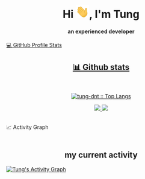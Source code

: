 <div align="center">
<h1 align="center">Hi <img width="35" src="https://github.com/1999AZZAR/1999AZZAR/blob/main/resources/img/waving.gif">, I'm Tung</h1>
<h4 align="center">an experienced developer</h4>
</div>

<div align="center">
  <a href="https://github.com/tung-dnt">
</div>

  <summary>💻 GitHub Profile Stats</summary>
  <div>
    <h2 align="center"> 📊 Github stats </h2>
      <br/>
        <p align="center">
          <a href="https://github.com/tung-dnt/">
          <img src="https://github-readme-stats.vercel.app/api/top-langs/?username=tung-dnt&langs_count=6&theme=dracula&layout=compact&hide_border=true" alt="tung-dnt :: Top Langs" /></a>
        </p>
        <p align="center">
          <a href="https://github.com/tung-dnt/">
          <img width="49.5%" src="https://github-readme-stats.vercel.app/api?username=tung-dnt&show_icons=true&theme=dracula&hide_border=true" />
          <img width="49.5%" src="https://github-readme-streak-stats.herokuapp.com?user=tung-dnt&theme=dracula&date_format=j%2Fn%5B%2FY%5D&hide_border=true" />
          </a>
       </p>
     <br>
  </div>    

  <summary>📈 Activity Graph</summary>
  <br/>
  <h2 align="center"> my current activity </h2>
<a href="https://github.com/tung-dnt"><img alt="Tung's Activity Graph" src="https://activity-graph.herokuapp.com/graph/?username=tung-dnt&bg_color=22272e&color=fff&line=dd6387&point=fff&hide_border=true" /></a>
